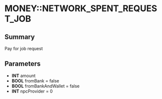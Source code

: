 # MONEY::NETWORK_SPENT_REQUEST_JOB

## Summary
Pay for job request

## Parameters
* **INT** amount
* **BOOL** fromBank = false
* **BOOL** fromBankAndWallet = false
* **INT** npcProvider = 0
